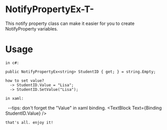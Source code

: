 # NotifyPropertyEx-T-
This notify property class can make it easier for you to create NotifyProperty variables.

# Usage
    in c#:
  
    public NotifyPropertyEx<string> StudentID { get; } = string.Empty;
  
    how to set value?
      -> StudentID.Value = "Lisa";
      -> StudentID.SetValue("Lisa");
  
    in xaml:
    --tips: don't forget the "Value" in xaml binding.
    <TextBlock Text={Binding StudentID.Value} />
  
    that's all. enjoy it!
